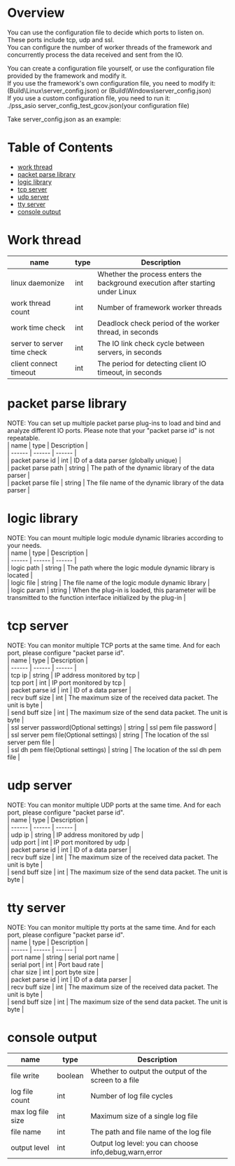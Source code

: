 Overview
========

You can use the configuration file to decide which ports to listen on.  
These ports include tcp, udp and ssl.  
You can configure the number of worker threads of the framework and concurrently process the data received and sent from the IO.

You can create a configuration file yourself, or use the configuration file provided by the framework and modify it.  
If you use the framework's own configuration file, you need to modify it:  
(Build\Linux\server_config.json) or (Build\Windows\server_config.json)  
If you use a custom configuration file, you need to run it:  
./pss_asio server_config_test_gcov.json(your configuration file)  

Take server_config.json as an example:  

Table of Contents
=================
 - [work thread](#work-thread)
 - [packet parse library](#packet-parse-library)
 - [logic library](#logic-library)
 - [tcp server](#tcp-server)
 - [udp server](#udp-server)
 - [tty server](#tty-server)
 - [console output](#console-output)


Work thread
===========
| name | type | Description |  
| ------ | ------ | ------ |  
| linux daemonize | int | Whether the process enters the background execution after starting under Linux |  
| work thread count | int | Number of framework worker threads |  
| work time check | int | Deadlock check period of the worker thread, in seconds |  
| server to server time check | int | The IO link check cycle between servers, in seconds |  
| client connect timeout | int | The period for detecting client IO timeout, in seconds |  

packet parse library
====================
NOTE: You can set up multiple packet parse plug-ins to load and bind and analyze different IO ports. Please note that your "packet parse id" is not repeatable.  
| name | type | Description |  
| ------ | ------ | ------ |  
| packet parse id | int | ID of a data parser (globally unique) |  
| packet parse path | string | The path of the dynamic library of the data parser |  
| packet parse file | string | The file name of the dynamic library of the data parser |  

logic library
=============
NOTE: You can mount multiple logic module dynamic libraries according to your needs.  
| name | type | Description |  
| ------ | ------ | ------ |  
| logic path | string | The path where the logic module dynamic library is located |  
| logic file | string | The file name of the logic module dynamic library |  
| logic param | string | When the plug-in is loaded, this parameter will be transmitted to the function interface initialized by the plug-in |  

tcp server
==========
NOTE: You can monitor multiple TCP ports at the same time. And for each port, please configure "packet parse id".  
| name | type | Description |  
| ------ | ------ | ------ |  
| tcp ip | string | IP address monitored by tcp |  
| tcp port | int |  IP port monitored by tcp |  
| packet parse id | int | ID of a data parser |  
| recv buff size | int | The maximum size of the received data packet. The unit is byte  |  
| send buff size | int | The maximum size of the send data packet. The unit is byte |  
| ssl server password(Optional settings) | string | ssl pem file password |  
| ssl server pem file(Optional settings) | string | The location of the ssl server pem file |  
| ssl dh pem file(Optional settings) | string | The location of the ssl dh pem file |  

udp server
==========
NOTE: You can monitor multiple UDP ports at the same time. And for each port, please configure "packet parse id".  
| name | type | Description |  
| ------ | ------ | ------ |  
| udp ip | string | IP address monitored by udp |  
| udp port | int |  IP port monitored by udp |  
| packet parse id | int | ID of a data parser |  
| recv buff size | int | The maximum size of the received data packet. The unit is byte  |  
| send buff size | int | The maximum size of the send data packet. The unit is byte |  

tty server
==========
NOTE: You can monitor multiple tty ports at the same time. And for each port, please configure "packet parse id".  
| name | type | Description |  
| ------ | ------ | ------ |  
| port name | string | serial port name |  
| serial port | int |  Port baud rate |  
| char size | int |  port byte size |  
| packet parse id | int | ID of a data parser |  
| recv buff size | int | The maximum size of the received data packet. The unit is byte  |  
| send buff size | int | The maximum size of the send data packet. The unit is byte |  

console output
==============
| name | type | Description |  
| ------ | ------ | ------ |  
| file write | boolean | Whether to output the output of the screen to a file |  
| log file count | int | Number of log file cycles |  
| max log file size | int | Maximum size of a single log file |  
| file name | int | The path and file name of the log file |  
| output level | int | Output log level: you can choose info,debug,warn,error |  
